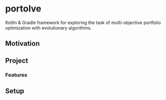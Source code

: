 # portolve
Kotlin & Gradle framework for exploring the task of multi-objective portfolio optimization with evolutionary algorithms.

## Motivation

## Project

### Features

## Setup
